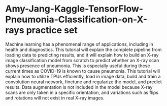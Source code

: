 # Amy-Jang-Kaggle-TensorFlow-Pneumonia-Classification-on-X-rays practice set
Machine learning has a phenomenal range of applications, including in health and diagnostics. This tutorial will explain the complete pipeline from loading data to predicting results, and it will explain how to build an X-ray image classification model from scratch to predict whether an X-ray scan shows presence of pneumonia. This is especially useful during these current times as COVID-19 is known to cause pneumonia.  This tutorial will explain how to utilize TPUs efficiently, load in image data, build and train a convolution neural network, finetune and regularize the model, and predict results. Data augmentation is not included in the model because X-ray scans are only taken in a specific orientation, and variations such as flips and rotations will not exist in real X-ray images. 
